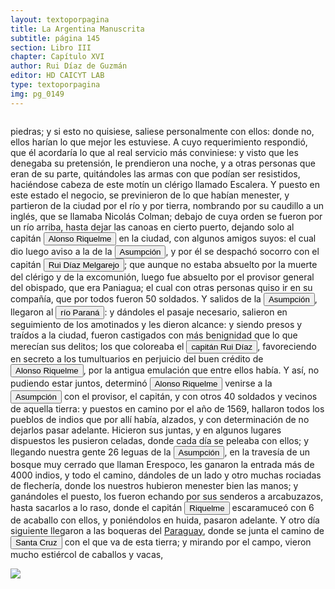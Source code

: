 ```yaml
---
layout: textoporpagina
title: La Argentina Manuscrita
subtitle: página 145
section: Libro III
chapter: Capítulo XVI
author: Rui Díaz de Guzmán
editor: HD CAICYT LAB
type: textoporpagina
img: pg_0149
---
```

<div class="row">
    <div class="column">
<p>piedras; y si esto no quisiese, saliese personalmente con ellos: donde no, ellos harían lo que mejor les estuviese. A cuyo requerimiento respondió, que él acordaría lo que al real servicio más conviniese: y visto que les denegaba su pretensión, le prendieron una noche, y a otras personas que eran de su parte, quitándoles las armas con que podían ser resistidos, haciéndose cabeza de este motín un clérigo llamado Escalera. Y puesto en este estado el negocio, se previnieron de lo que habían menester, y partieron de la ciudad por el río y por tierra, nombrando por su caudillo a un inglés, que se llamaba Nicolás Colman; debajo de cuya orden se fueron por un río arriba, hasta dejar las canoas en cierto puerto, dejando solo al capitán <button class="balloon" data-balloon-pos="up" data-balloon-length="large" data-balloon="Alonso Riquelme de Guzmán y Ponce de León - nació en Jerez de la Frontera por 1519. Ruy Díaz de Guzmán - su padre - le declaró hijo suyo y de Violante Ponce de León, el 13-VIII-1528, en una escritura de poder general a favor de Juan de Xerez, procurador de Sevilla. Desde su infancia y hasta su primera juventud sirvió de paje y luego como secretario de sus presuntos deudos los Duques de Medina Sidonia, Juan Alonso de Guzmán y Ana de Aragón. Tenía 21 años cuando se alistó en la armada de su pariente Alvar Núñez Cabeza de Vaca (tío carnal de su madrastra y del mismo linaje de su abuela Catalina de Zurita), y zarpó con rumbo al Río de la Plata .">Alonso Riquelme</button> en la ciudad, con algunos amigos suyos: el cual dio luego aviso a la de la <a href="https://recogito.pelagios.org/document/wzqxhk0h3vpikm/part/1/edit#922cb837-170a-4418-9c4b-d98a45f76bd2" target="_blank"><button class="balloon" data-balloon-pos="up" data-balloon-length="large" data-balloon="Es Asunción del Paraguay.">Asumpción</button></a>, y por él se despachó socorro con el capitán <button class="balloon" data-balloon-pos="up" data-balloon-length="large" data-balloon="Ruy Díaz de Melgarejo (Salteras de Sevilla, 1519 – Santa Fe la Vieja, 1602) fue un militar, conquistador, explorador, estadista, minero y burócrata colonial español establecido en la región del Río de la Plata. Su vida estuvo marcada por guerras, conspiraciones, persecuciones y conflictos familiares. Junto a Juan de Salazar, Alonso Riquelme de Guzmán y Diego de Abreu se opuso al gobierno asunceno de Domingo Martínez de Irala, apoyando al deportado Álvar Núñez Cabeza de Vaca. Gobernó de manera casi absoluta e independiente la antigua provincia asuncena del Guayrá, fácticamente durante 20 años, y luego de separarla de Asunción en 1575, con el título de teniente de gobernador del Guayrá unos 15 años más.">Rui Díaz Melgarejo</button>; que aunque no estaba absuelto por la muerte del clérigo y de la excomunión, luego fue absuelto por el provisor general del obispado, que era Paniagua; el cual con otras personas quiso ir en su compañía, que por todos fueron 50 soldados. Y salidos de la <a href="https://recogito.pelagios.org/document/wzqxhk0h3vpikm/part/1/edit#5b59c600-aa0b-4604-98da-4a86c152342c" target="_blank"><button class="balloon" data-balloon-pos="up" data-balloon-length="large" data-balloon="Es Asunción del Paraguay.">Asumpción</button></a>, llegaron al <a href="https://recogito.pelagios.org/document/wzqxhk0h3vpikm/part/1/edit#611adc45-51f4-448d-8f6d-111d06da0703" target="_blank"><button class="balloon" data-balloon-pos="up" data-balloon-length="large" data-balloon="Hace referencia al río Paraná">río Paraná</button></a>: y dándoles el pasaje necesario, salieron en seguimiento de los amotinados y les dieron alcance: y siendo presos y traídos a la ciudad, fueron castigados con más benignidad que lo que merecían sus delitos; los que coloreaba el <button class="balloon" data-balloon-pos="up" data-balloon-length="large" data-balloon="Ruy Díaz de Melgarejo (Salteras de Sevilla, 1519 – Santa Fe la Vieja, 1602) fue un militar, conquistador, explorador, estadista, minero y burócrata colonial español establecido en la región del Río de la Plata. Su vida estuvo marcada por guerras, conspiraciones, persecuciones y conflictos familiares. Junto a Juan de Salazar, Alonso Riquelme de Guzmán y Diego de Abreu se opuso al gobierno asunceno de Domingo Martínez de Irala, apoyando al deportado Álvar Núñez Cabeza de Vaca. Gobernó de manera casi absoluta e independiente la antigua provincia asuncena del Guayrá, fácticamente durante 20 años, y luego de separarla de Asunción en 1575, con el título de teniente de gobernador del Guayrá unos 15 años más.">capitán Rui Díaz</button>, favoreciendo en secreto a los tumultuarios en perjuicio del buen crédito de <button class="balloon" data-balloon-pos="up" data-balloon-length="large" data-balloon="Alonso Riquelme de Guzmán y Ponce de León - nació en Jerez de la Frontera por 1519. Ruy Díaz de Guzmán - su padre - le declaró hijo suyo y de Violante Ponce de León, el 13-VIII-1528, en una escritura de poder general a favor de Juan de Xerez, procurador de Sevilla. Desde su infancia y hasta su primera juventud sirvió de paje y luego como secretario de sus presuntos deudos los Duques de Medina Sidonia, Juan Alonso de Guzmán y Ana de Aragón. Tenía 21 años cuando se alistó en la armada de su pariente Alvar Núñez Cabeza de Vaca (tío carnal de su madrastra y del mismo linaje de su abuela Catalina de Zurita), y zarpó con rumbo al Río de la Plata .">Alonso Riquelme</button>, por la antigua emulación que entre ellos había. Y así, no pudiendo estar juntos, determinó <button class="balloon" data-balloon-pos="up" data-balloon-length="large" data-balloon="Alonso Riquelme de Guzmán y Ponce de León - nació en Jerez de la Frontera por 1519. Ruy Díaz de Guzmán - su padre - le declaró hijo suyo y de Violante Ponce de León, el 13-VIII-1528, en una escritura de poder general a favor de Juan de Xerez, procurador de Sevilla. Desde su infancia y hasta su primera juventud sirvió de paje y luego como secretario de sus presuntos deudos los Duques de Medina Sidonia, Juan Alonso de Guzmán y Ana de Aragón. Tenía 21 años cuando se alistó en la armada de su pariente Alvar Núñez Cabeza de Vaca (tío carnal de su madrastra y del mismo linaje de su abuela Catalina de Zurita), y zarpó con rumbo al Río de la Plata .">Alonso Riquelme</button> venirse a la <a href="https://recogito.pelagios.org/document/wzqxhk0h3vpikm/part/1/edit#3171ddad-d062-4055-b139-41b11de4238a" target="_blank"><button class="balloon" data-balloon-pos="up" data-balloon-length="large" data-balloon="Es Asunción del Paraguay.">Asumpción</button></a> con el provisor, el capitán, y con otros 40 soldados y vecinos de aquella tierra: y puestos en camino por el año de 1569, hallaron todos los pueblos de indios que por allí había, alzados, y con determinación de no dejarlos pasar adelante. Hicieron sus juntas, y en algunos lugares dispuestos les pusieron celadas, donde cada día se peleaba con ellos; y llegando nuestra gente 26 leguas de la <a href="https://recogito.pelagios.org/document/wzqxhk0h3vpikm/part/1/edit#c1753c94-4e5f-4a94-b064-ac9903a00c0e" target="_blank"><button class="balloon" data-balloon-pos="up" data-balloon-length="large" data-balloon="Es Asunción del Paraguay.">Asumpción</button></a>, en la travesía de un bosque muy cerrado que llaman Erespoco, les ganaron la entrada más de 4000 indios, y todo el camino, dándoles de un lado y otro muchas rociadas de flechería, donde los nuestros hubieron menester bien las manos; y ganándoles el puesto, los fueron echando por sus senderos a arcabuzazos, hasta sacarlos a lo raso, donde el capitán <button class="balloon" data-balloon-pos="up" data-balloon-length="large" data-balloon="Alonso Riquelme de Guzmán y Ponce de León - nació en Jerez de la Frontera por 1519. Ruy Díaz de Guzmán - su padre - le declaró hijo suyo y de Violante Ponce de León, el 13-VIII-1528, en una escritura de poder general a favor de Juan de Xerez, procurador de Sevilla. Desde su infancia y hasta su primera juventud sirvió de paje y luego como secretario de sus presuntos deudos los Duques de Medina Sidonia, Juan Alonso de Guzmán y Ana de Aragón. Tenía 21 años cuando se alistó en la armada de su pariente Alvar Núñez Cabeza de Vaca (tío carnal de su madrastra y del mismo linaje de su abuela Catalina de Zurita), y zarpó con rumbo al Río de la Plata .">Riquelme</button> escaramuceó con 6 de acaballo con ellos, y poniéndolos en huida, pasaron adelante. Y otro día siguiente llegaron a las boqueras del <a href="https://recogito.pelagios.org/document/wzqxhk0h3vpikm/part/1/edit#71322180-debf-498b-96e7-90276d49fdae" target="_blank">Paraguay</a>, donde se junta el camino de <a href="https://recogito.pelagios.org/document/wzqxhk0h3vpikm/part/1/edit#77bafa5d-2eb8-42a9-969e-c272e95ec540" target="_blank"><button class="balloon" data-balloon-pos="up" data-balloon-length="large" data-balloon="Este asentamiento fue efectivamente fundado por un conquistador de Asunción, Nuflo de Chávez en 1561. La ciudad sufrió varios traslados en el curso de su historia hasta establecerse dónde se encuentra hoy en día. El primer sitio de la fundación fue en la serranía de Chiquitos, a orilla del río Sutó.">Santa Cruz</button></a> con el que va de esta tierra; y mirando por el campo, vieron mucho estiércol de caballos y vacas, </p></div>

<div class="column">
<a href="{{site.baseurl}}/assets/img/argentina_manuscrita/{{page.img}}.jpg"><img src="{{site.baseurl}}/assets/img/argentina_manuscrita/{{page.img}}.jpg"></a>
</div>
</div>